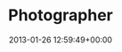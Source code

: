 ---
title:		"Photographer"
type:		"photos"
mediatype:		"upload"
location:		"Phoenix Park, Ireland"
date:		"2013-01-26 12:59:49+00:00"
album:		"people"
filename:		"photographer.md"
series:		"candid"
cl_public_id:		"people/photographer"
cl_version:		1497005559
format:		"tiff"
bytes:		7739396
width:		2560
height:		1440
colours:
- "#2E2C1E"
- "#78796A"
- "#303028"
- "#848984"
- "#DFE2E3"
- "#2F3120"
- "#7B7566"
- "#DEDFE3"
- "#6B7380"
- "#666345"
- "#665E48"
- "#D7D9D7"
- "#DCD9D5"
- "#7C8386"
- "#D6D6D1"
- "#1D2633"
- "#2B302E"
exposure_mode:		"Auto"
program:		"Aperture-priority AE"
aperture:		"6.3"
focal_length:		"200.0 mm"
iso:		"200"
shutter_speed:		"1/160"
metering:		"Center-weighted average"
flash:		"Off, Did not fire"
white_balance:		"As Shot"
colour_temp:		"5300"
has_crop:		"true"
orientation:		"Horizontal (normal)"
camera_model:		"NIKON D7000"
lens_info:		"70-200mm f/2.8"
artist:		"Matt Finucane"
x_resolution:		"300"
y_resolution:		"300"
---